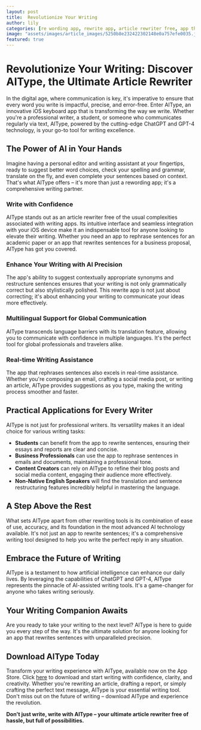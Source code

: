 ```yaml
---
layout: post
title:  Revolutionize Your Writing
author: lily
categories: [re wording app, rewrite app, article rewriter free, app that rewrites sentences, app to rephrase sentences, app to rewrite sentences, app that rephrases sentences]
image: "assets/images/article_images/5250b8e232422302148e0a757efe0035.jpg"
featured: true
---
```


# Revolutionize Your Writing: Discover AIType, the Ultimate Article Rewriter

In the digital age, where communication is key, it's imperative to ensure that every word you write is impactful, precise, and error-free. Enter AIType, an innovative iOS keyboard app that is transforming the way we write. Whether you're a professional writer, a student, or someone who communicates regularly via text, AIType, powered by the cutting-edge ChatGPT and GPT-4 technology, is your go-to tool for writing excellence.

## The Power of AI in Your Hands

Imagine having a personal editor and writing assistant at your fingertips, ready to suggest better word choices, check your spelling and grammar, translate on the fly, and even complete your sentences based on context. That's what AIType offers – it's more than just a rewording app; it's a comprehensive writing partner.

### Write with Confidence

AIType stands out as an article rewriter free of the usual complexities associated with writing apps. Its intuitive interface and seamless integration with your iOS device make it an indispensable tool for anyone looking to elevate their writing. Whether you need an app to rephrase sentences for an academic paper or an app that rewrites sentences for a business proposal, AIType has got you covered.

### Enhance Your Writing with AI Precision

The app's ability to suggest contextually appropriate synonyms and restructure sentences ensures that your writing is not only grammatically correct but also stylistically polished. This rewrite app is not just about correcting; it's about enhancing your writing to communicate your ideas more effectively.

### Multilingual Support for Global Communication

AIType transcends language barriers with its translation feature, allowing you to communicate with confidence in multiple languages. It's the perfect tool for global professionals and travelers alike.

### Real-time Writing Assistance

The app that rephrases sentences also excels in real-time assistance. Whether you're composing an email, crafting a social media post, or writing an article, AIType provides suggestions as you type, making the writing process smoother and faster.

## Practical Applications for Every Writer

AIType is not just for professional writers. Its versatility makes it an ideal choice for various writing tasks:

- **Students** can benefit from the app to rewrite sentences, ensuring their essays and reports are clear and concise.
- **Business Professionals** can use the app to rephrase sentences in emails and documents, maintaining a professional tone.
- **Content Creators** can rely on AIType to refine their blog posts and social media content, engaging their audience more effectively.
- **Non-Native English Speakers** will find the translation and sentence restructuring features incredibly helpful in mastering the language.

## A Step Above the Rest

What sets AIType apart from other rewriting tools is its combination of ease of use, accuracy, and its foundation in the most advanced AI technology available. It's not just an app to rewrite sentences; it's a comprehensive writing tool designed to help you write the perfect reply in any situation.

## Embrace the Future of Writing

AIType is a testament to how artificial intelligence can enhance our daily lives. By leveraging the capabilities of ChatGPT and GPT-4, AIType represents the pinnacle of AI-assisted writing tools. It's a game-changer for anyone who takes writing seriously.

## Your Writing Companion Awaits

Are you ready to take your writing to the next level? AIType is here to guide you every step of the way. It's the ultimate solution for anyone looking for an app that rewrites sentences with unparalleled precision.

## Download AIType Today

Transform your writing experience with AIType, available now on the App Store. Click [here](https://apps.apple.com/us/app/aitype-grammar-check-keyboard/id6469163944) to download and start writing with confidence, clarity, and creativity. Whether you're rewriting an article, drafting a report, or simply crafting the perfect text message, AIType is your essential writing tool. Don't miss out on the future of writing – download AIType and experience the revolution.

**Don't just write, write with AIType – your ultimate article rewriter free of hassle, but full of possibilities.**